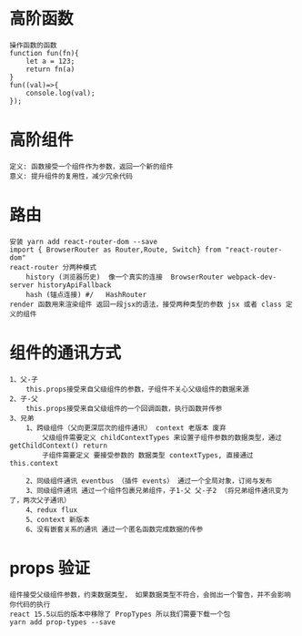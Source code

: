 # 高阶函数
	操作函数的函数
	function fun(fn){
		let a = 123;
		return fn(a)
	}
	fun((val)=>{
		console.log(val);
	});

# 高阶组件
	定义: 函数接受一个组件作为参数，返回一个新的组件
	意义: 提升组件的复用性，减少冗余代码

# 路由
	安装 yarn add react-router-dom --save
	import { BrowserRouter as Router,Route, Switch} from "react-router-dom"
	react-router 分两种模式  
		history (浏览器历史)  像一个真实的连接  BrowserRouter webpack-dev-server historyApiFallback
		hash (锚点连接) #/   HashRouter
	render 函数用来渲染组件 返回一段jsx的语法，接受两种类型的参数 jsx 或者 class 定义的组件

# 组件的通讯方式
	1、父-子
		this.props接受来自父级组件的参数，子组件不关心父级组件的数据来源
	2、子-父
		this.props接受来自父级组件的一个回调函数，执行函数并传参
	3、兄弟
		1、跨级组件（父向更深层次的组件通讯） context 老版本 废弃
			父级组件需要定义 childContextTypes 来设置子组件参数的数据类型，通过 getChildContext() return
			子组件需要定义 要接受参数的 数据类型 contextTypes, 直接通过 this.context

		2、同级组件通讯 eventbus （插件 events） 通过一个全局对象，订阅与发布
		3、同级组件通讯 通过一个组件包裹兄弟组件，子1-父 父-子2 （将兄弟组件通讯变为了，两次父子通讯）
		4、redux flux
		5、context 新版本
		6、没有嵌套关系的通讯 通过一个匿名函数完成数据的传参

# props 验证
	组件接受父级组件参数，约束数据类型， 如果数据类型不符合，会抛出一个警告，并不会影响你代码的执行
	react 15.5以后的版本中移除了 PropTypes 所以我们需要下载一个包
	yarn add prop-types --save
